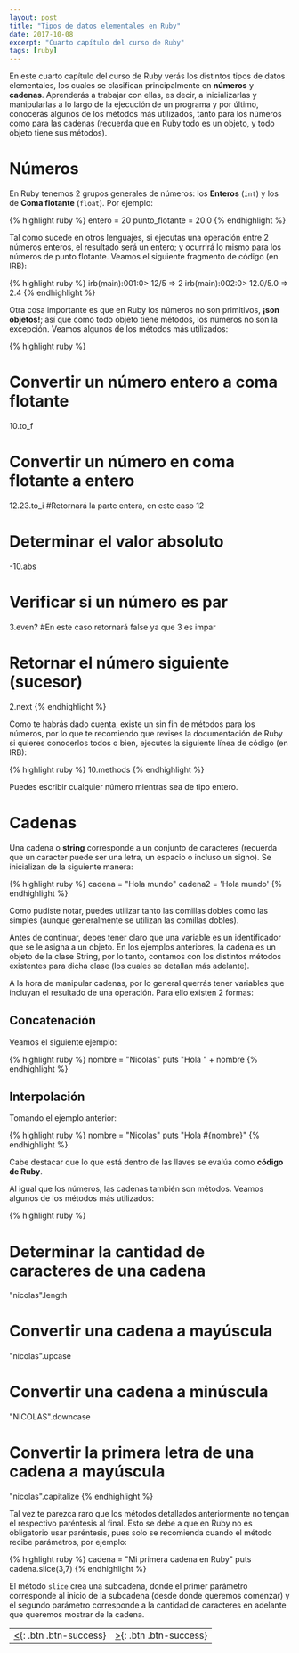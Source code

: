 ```yaml
---
layout: post
title: "Tipos de datos elementales en Ruby"
date: 2017-10-08
excerpt: "Cuarto capítulo del curso de Ruby"
tags: [ruby]
---
```


En este cuarto capítulo del curso de Ruby verás los distintos tipos de datos elementales, los cuales se clasifican principalmente en **números** y **cadenas**. Aprenderás a trabajar con ellas, es decir, a inicializarlas y manipularlas a lo largo de la ejecución de un programa y por último, conocerás algunos de los métodos más utilizados, tanto para los números como para las cadenas (recuerda que en Ruby todo es un objeto, y todo objeto tiene sus métodos).

# Números

En Ruby tenemos 2 grupos generales de números: los **Enteros** (`int`) y los de **Coma flotante** (`float`). Por ejemplo:

{% highlight ruby %}
entero = 20
punto_flotante = 20.0
{% endhighlight %}

Tal como sucede en otros lenguajes, si ejecutas una operación entre 2 números enteros, el resultado será un entero; y ocurrirá lo mismo para los números de punto flotante. Veamos el siguiente fragmento de código (en IRB):

{% highlight ruby %}
irb(main):001:0> 12/5
=> 2
irb(main):002:0> 12.0/5.0
=> 2.4
{% endhighlight %}

Otra cosa importante es que en Ruby los números no son primitivos, **¡son objetos!**; así que como todo objeto tiene métodos, los números no son la excepción. Veamos algunos de los métodos más utilizados:

{% highlight ruby %}
# Convertir un número entero a coma flotante
10.to_f

# Convertir un número en coma flotante a entero
12.23.to_i #Retornará la parte entera, en este caso 12

# Determinar el valor absoluto
-10.abs

# Verificar si un número es par
3.even? #En este caso retornará false ya que 3 es impar

# Retornar el número siguiente (sucesor)
2.next
{% endhighlight %}

Como te habrás dado cuenta, existe un sin fin de métodos para los números, por lo que te recomiendo que revises la documentación de Ruby si quieres conocerlos todos o bien, ejecutes la siguiente línea de código (en IRB):

{% highlight ruby %}
10.methods
{% endhighlight %}

Puedes escribir cualquier número mientras sea de tipo entero.

# Cadenas

Una cadena o **string** corresponde a un conjunto de caracteres (recuerda que un caracter puede ser una letra, un espacio o incluso un signo). Se inicializan de la siguiente manera:

{% highlight ruby %}
cadena = "Hola mundo"
cadena2 = 'Hola mundo'
{% endhighlight %}

Como pudiste notar, puedes utilizar tanto las comillas dobles como las simples (aunque generalmente se utilizan las comillas dobles).

Antes de continuar, debes tener claro que una variable es un identificador que se le asigna a un objeto. En los ejemplos anteriores, la cadena es un objeto de la clase String, por lo tanto, contamos con los distintos métodos existentes para dicha clase (los cuales se detallan más adelante).

A la hora de manipular cadenas, por lo general querrás tener variables que incluyan el resultado de una operación. Para ello existen 2 formas:

## Concatenación

Veamos el siguiente ejemplo:

{% highlight ruby %}
nombre = "Nicolas"
puts "Hola " + nombre
{% endhighlight %}

## Interpolación

Tomando el ejemplo anterior:

{% highlight ruby %}
nombre = "Nicolas"
puts "Hola #{nombre}"
{% endhighlight %}

Cabe destacar que lo que está dentro de las llaves se evalúa como **código de Ruby**.

Al igual que los números, las cadenas también son métodos. Veamos algunos de los métodos más utilizados:

{% highlight ruby %}
# Determinar la cantidad de caracteres de una cadena
"nicolas".length

# Convertir una cadena a mayúscula
"nicolas".upcase

# Convertir una cadena a minúscula
"NICOLAS".downcase

# Convertir la primera letra de una cadena a mayúscula
"nicolas".capitalize
{% endhighlight %}

Tal vez te parezca raro que los métodos detallados anteriormente no tengan el respectivo paréntesis al final. Esto se debe a que en Ruby no es obligatorio usar paréntesis, pues solo se recomienda cuando el método recibe parámetros, por ejemplo:

{% highlight ruby %}
cadena = "Mi primera cadena en Ruby"
puts cadena.slice(3,7)
{% endhighlight %}

El método `slice` crea una subcadena, donde el primer parámetro corresponde al inicio de la subcadena (desde donde queremos comenzar) y el segundo parámetro corresponde a la cantidad de caracteres en adelante que queremos mostrar de la cadena.

|     |     |
|----:|:----|
| [<](https://nisoto.github.io/variables-ruby/){: .btn .btn-success} | [>](https://nisoto.github.io/){: .btn .btn-success} |
